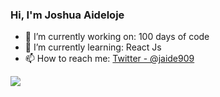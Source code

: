 ### Hi, I'm Joshua Aideloje
- 🔭 I’m currently working on: 100 days of code
- 🌱 I’m currently learning: React Js
- 📫 How to reach me: [Twitter - @jaide909](https://twitter.com/jaide909)
<img src="https://github-readme-stats.vercel.app/api?username=joshiri360&&show_icons=true&title_color=ffffff&icon_color=bb2acf&text_color=daf7dc&bg_color=151515">
